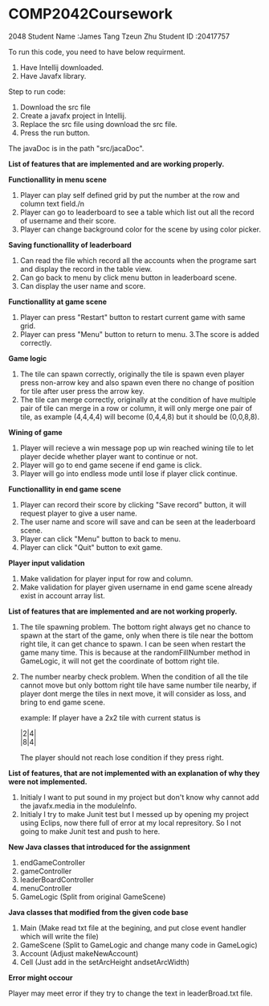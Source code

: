 # COMP2042Coursework
 2048
Student Name	:James Tang Tzeun Zhu
Student ID	:20417757

To run this code, you need to have below requirment.
1. Have Intellij downloaded.
2. Have Javafx library.

Step to run code:
1. Download the src file
2. Create a javafx project in Intellij.
3. Replace the src file using download the src file.
4. Press the run button.

The javaDoc is in the path "src/jacaDoc".


**List of  features that are implemented and are working properly.**

**Functionallity in menu scene**
1. Player can play self defined grid by put the number at the row and column text field./n
2. Player can go to leaderboard to see a table which list out all the record of username and their score.
3. Player can change background color for the scene by using color picker.

**Saving functionallity of leaderboard**
1. Can read the file which record all the accounts when the programe sart and display the record in the table view.
2. Can go back to menu by click menu button in leaderboard scene.
3. Can display the user name and score.
 
**Functionallity at game scene**
1. Player can press "Restart" button to restart current game with same grid.
2. Player can press "Menu" button to return to menu.
3.The score is added correctly.
   
**Game logic**
1. The tile can spawn correctly, originally the tile is spawn even player press non-arrow key and also spawn even there no change of position for tile after user press the arrow key.
2. The tile can merge correctly, originally at the condition of have multiple pair of tile can merge in a row or column, it will only merge one pair of tile, as example (4,4,4,4) will become (0,4,4,8) but it should be (0,0,8,8).


**Wining of game**
1. Player will recieve a win message pop up win reached wining tile to let player decide whether player want to continue or not.
2. Player will go to end game secene if end game is click.
3. Player will go into endless mode until lose if player click continue.



**Functionallity in end game scene**
1. Player can record their score by clicking "Save record" button, it will request player to give a user name.
2. The user name and score will save and can be seen at the leaderboard scene.
3. Player can click "Menu" button to back to menu.
4. Player can click "Quit" button to exit game.



**Player input validation**
1. Make validation for player input for row and column.
2. Make validation for player given username in end game scene already exist in account array list.
   
   
**List of features that are implemented and are not working properly.**
1. The tile spawning problem.
The bottom right always get no chance to spawn at the start of the game, only when there is tile near the bottom right tile, it can get chance to spawn. I can be seen when restart the game many time. This is because at the randomFillNumber method in GameLogic, it will not get the coordinate of bottom right tile.
2. The number nearby check problem.
When the condition of all the tile cannot move but only bottom right tile have same number tile nearby, if player dont merge the tiles in next move, it will consider as loss, and bring to end game scene.
   
   
   example:
   If player have a 2x2 tile with current status is
   
   |2|4|  
   |8|4|
   
   The player should not reach lose condition if they press right.
   
   
**List of features, that are not implemented with an explanation of why they were not implemented.**
1. Initialy I want to put sound in my project but don't know why cannot add the javafx.media in the moduleInfo.
2. Initialy I try to make Junit test but I messed up by opening my project using Eclips, now there full of error at my local represitory. 
   So I not going to make Junit test and push to here. 

**New Java classes that introduced for the assignment**
1. endGameController
2. gameController
3. leaderBoardController
4. menuController
5. GameLogic (Split from original GameScene)
   
**Java classes that modified from the given code base**
1. Main (Make read txt file at the begining, and put close event handler which will write the file)
2. GameScene (Split to GameLogic and change many code in GameLogic)
3. Account (Adjust makeNewAccount)
4. Cell (Just add in the setArcHeight andsetArcWidth)
   
**Error might occour**

Player may meet error if they try to change the text in leaderBroad.txt file.
